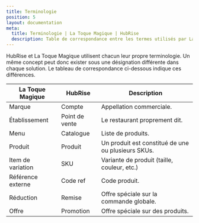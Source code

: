 ```yaml
---
title: Terminologie
position: 5
layout: documentation
meta:
  title: Terminologie | La Toque Magique | HubRise
  description: Table de correspondance entre les termes utilisés par La Toque Magique et ceux utilisés par HubRise.
---
```


HubRise et La Toque Magique utilisent chacun leur propre terminologie. Un même concept peut donc exister sous une désignation différente dans chaque solution. Le tableau de correspondance ci-dessous indique ces différences.

| La Toque Magique  | HubRise        | Description                                        |
| ----------------- | -------------- | -------------------------------------------------- |
| Marque            | Compte         | Appellation commerciale.                           |
| Établissement     | Point de vente | Le restaurant proprement dit.                      |
| Menu              | Catalogue      | Liste de produits.                                 |
| Produit           | Produit        | Un produit est constitué de une ou plusieurs SKUs. |
| Item de variation | SKU            | Variante de produit (taille, couleur, etc.)        |
| Référence externe | Code ref       | Code produit.                                      |
| Réduction         | Remise         | Offre spéciale sur la commande globale.            |
| Offre             | Promotion      | Offre spéciale sur des produits.                   |
